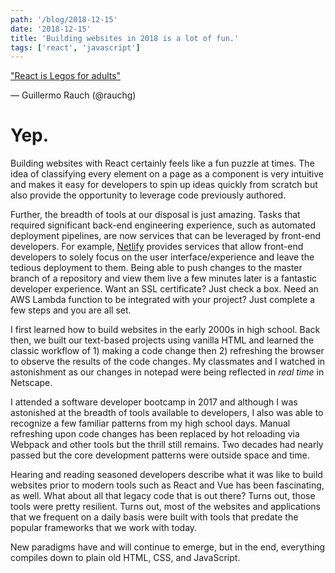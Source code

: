 ```yaml
---
path: '/blog/2018-12-15'
date: '2018-12-15'
title: 'Building websites in 2018 is a lot of fun.'
tags: ['react', 'javascript']
---
```


<a href="https://twitter.com/rauchg/status/1068183829737664512?ref_src=twsrc%5Etfw"><p>"React is Legos for adults"</p></a>&mdash; Guillermo Rauch (@rauchg)

# Yep.

Building websites with React certainly feels like a fun puzzle at times. The idea of classifying every element on a page as a component is very intuitive and makes it easy for developers to spin up ideas quickly from scratch but also provide the opportunity to leverage code previously authored.

Further, the breadth of tools at our disposal is just amazing. Tasks that required significant back-end engineering experience, such as automated deployment pipelines, are now services that can be leveraged by front-end developers. For example, [Netlify](https://www.netlify.com) provides services that allow front-end developers to solely focus on the user interface/experience and leave the tedious deployment to them. Being able to push changes to the master branch of a repository and view them live a few minutes later is a fantastic developer experience. Want an SSL certificate? Just check a box. Need an AWS Lambda function to be integrated with your project? Just complete a few steps and you are all set.

I first learned how to build websites in the early 2000s in high school. Back then, we built our text-based projects using vanilla HTML and learned the classic workflow of 1) making a code change then 2) refreshing the browser to observe the results of the code changes. My classmates and I watched in astonishment as our changes in notepad were being reflected in _real time_ in Netscape.

I attended a software developer bootcamp in 2017 and although I was astonished at the breadth of tools available to developers, I also was able to recognize a few familiar patterns from my high school days. Manual refreshing upon code changes has been replaced by hot reloading via Webpack and other tools but the thrill still remains. Two decades had nearly passed but the core development patterns were outside space and time.

Hearing and reading seasoned developers describe what it was like to build websites prior to modern tools such as React and Vue has been fascinating, as well. What about all that legacy code that is out there? Turns out, those tools were pretty resilient. Turns out, most of the websites and applications that we frequent on a daily basis were built with tools that predate the popular frameworks that we work with today.

New paradigms have and will continue to emerge, but in the end, everything compiles down to plain old HTML, CSS, and JavaScript.
